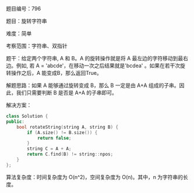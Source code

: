 题目编号：796

题目：旋转字符串

难度：简单

考察范围：字符串、双指针

题干：给定两个字符串, A 和 B。A 的旋转操作就是将 A 最左边的字符移动到最右边。例如, 若 A = 'abcde'，在移动一次之后结果就是'bcdea' 。如果在若干次旋转操作之后，A 能变成B，那么返回True。

解题思路：如果 A 能够通过旋转变成 B，那么 B 一定是由 A+A 组成的子串。因此，我们只需要判断 B 是否是 A+A 的子串即可。

解决方案：

```cpp
class Solution {
public:
    bool rotateString(string A, string B) {
        if (A.size() != B.size()) {
            return false;
        }
        string C = A + A;
        return C.find(B) != string::npos;
    }
};
```

算法复杂度：时间复杂度为 O(n^2)，空间复杂度为 O(n)。其中，n 为字符串的长度。